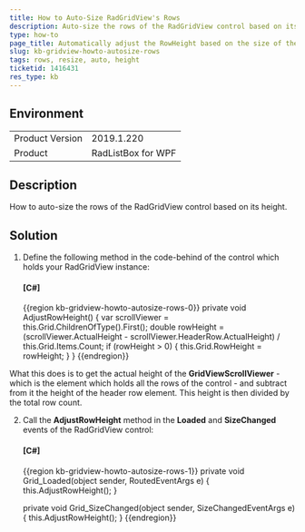 ```yaml
---
title: How to Auto-Size RadGridView's Rows
description: Auto-size the rows of the RadGridView control based on its height.
type: how-to
page_title: Automatically adjust the RowHeight based on the size of the RadGridView control.
slug: kb-gridview-howto-autosize-rows
tags: rows, resize, auto, height
ticketid: 1416431
res_type: kb
---
```


## Environment
<table>
    <tbody>
	    <tr>
	    	<td>Product Version</td>
	    	<td>2019.1.220</td>
	    </tr>
	    <tr>
	    	<td>Product</td>
	    	<td>RadListBox for WPF</td>
	    </tr>
    </tbody>
</table>


## Description

How to auto-size the rows of the RadGridView control based on its height.

## Solution

1. Define the following method in the code-behind of the control which holds your RadGridView instance:

	#### __[C#]__
	{{region kb-gridview-howto-autosize-rows-0}}
    private void AdjustRowHeight()
    {
        var scrollViewer = this.Grid.ChildrenOfType<GridViewScrollViewer>().First();
        double rowHeight = (scrollViewer.ActualHeight - scrollViewer.HeaderRow.ActualHeight) / this.Grid.Items.Count;
        if (rowHeight > 0)
        {
            this.Grid.RowHeight = rowHeight;
        }
    }
	{{endregion}}

What this does is to get the actual height of the **GridViewScrollViewer** - which is the element which holds all the rows of the control - and subtract from it the height of the header row element. This height is then divided by the total row count.

2. Call the **AdjustRowHeight** method in the **Loaded** and **SizeChanged** events of the RadGridView control:

	#### __[C#]__
	{{region kb-gridview-howto-autosize-rows-1}}
    private void Grid_Loaded(object sender, RoutedEventArgs e)
    {
        this.AdjustRowHeight();
    }

    private void Grid_SizeChanged(object sender, SizeChangedEventArgs e)
    {
        this.AdjustRowHeight();
    }
	{{endregion}}
